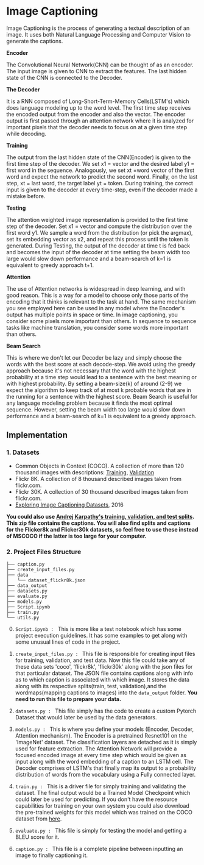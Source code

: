# Image Captioning

Image Captioning is the process of generating a textual description of an image. It uses both Natural Language Processing and Computer Vision to generate the captions.

**Encoder**

The Convolutional Neural Network(CNN) can be thought of as an encoder. The input image is given to CNN to extract the features. The last hidden state of the CNN is connected to the Decoder.


**The Decoder**

It is a RNN composed of Long-Short-Term-Memory Cells(LSTM's) which does language modeling up to the word level. The first time step receives the encoded output from the encoder and also the <START> vector. The encoder output is first passed through an attention network where it is analyzed for important pixels that the decoder needs to focus on at a given time step while decoding.

**Training**

The output from the last hidden state of the CNN(Encoder) is given to the first time step of the decoder. We set x1 =<START> vector and the desired label y1 = first word in the sequence. Analogously, we set xt =word vector of the first word and expect the network to predict the second word. Finally, on the last step, xt = last word, the target label yt =<END> token.
During training, the correct input is given to the decoder at every time-step, even if the decoder made a mistake before.

**Testing**

The attention weighted image representation is provided to the first time step of the decoder. Set x1 =<START> vector and compute the distribution over the first word y1. We sample a word from the distribution (or pick the argmax), set its embedding vector as x2, and repeat this process until the <END> token is generated.
During Testing, the output of the decoder at time t is fed back and becomes the input of the decoder at time setting the beam width too large would slow down performance and a beam-search of k=1 is equivalent to greedy approach t+1.


**Attention**

The use of Attention networks is widespread in deep learning, and with good reason. This is a way for a model to choose only those parts of the encoding that it thinks is relevant to the task at hand. The same mechanism you see employed here can be used in any model where the Encoder's output has multiple points in space or time. In image captioning, you consider some pixels more important than others. In sequence to sequence tasks like machine translation, you consider some words more important than others.

**Beam Search**

This is where we don't let our Decoder be lazy and simply choose the words with the best score at each decode-step. We avoid using the greedy approach because it's not necessary that the word with the highest probability at a time step would lead to a sentence with the best meaning or with highest probability. By setting a beam-size(k) of around (2-9) we expect the algorithm to keep track of at most k probable words that are in the running for a sentence with the highest score. Beam Search is useful for any language modeling problem because it finds the most optimal sequence. However, setting the beam width too large would slow down performance and a beam-search of k=1 is equivalent to a greedy approach.


## Implementation

### 1. Datasets
* Common Objects in Context (COCO). A collection of more than 120 thousand images with descriptions: [Training](http://images.cocodataset.org/zips/train2014.zip), [Validation](http://images.cocodataset.org/zips/val2014.zip)
* Flickr 8K. A collection of 8 thousand described images taken from flickr.com.
* Flickr 30K. A collection of 30 thousand described images taken from flickr.com.
* [Exploring Image Captioning Datasets](http://sidgan.me/technical/2016/01/09/Exploring-Datasets), 2016

**You could also use [Andrej Karpathy's training, validation, and test splits](http://cs.stanford.edu/people/karpathy/deepimagesent/caption_datasets.zip). This zip file contains the captions. You will also find splits and captions for the Flicker8k and Flicker30k datasets, so feel free to use these instead of MSCOCO if the latter is too large for your computer.**


### 2. Project Files Structure
```
├── caption.py
├── create_input_files.py
├── data
│   └── dataset_flickr8k.json
├── data_output
├── datasets.py
├── evaluate.py
├── models.py
├── Script.ipynb
├── train.py
└── utils.py

```

0. ```Script.ipynb : ``` This is more like a test notebook which has some project execution guidelines. It has some examples to get along with some unusual lines of code in the project.

1. ```create_input_files.py : ``` This file is responsible for creating input files for training, validation, and test data. Now this file could take any of these data sets 'coco', 'flickr8k', 'flickr30k' along with the json files for that particular dataset. The JSON file contains captions along with info as to which caption is associated with which image. It stores the data along with its respective splits(train, test, validation),and the wordmaps(mapping captions to images) into the ```data_output``` folder.
**You need to run this file to prepare your data.**

2. ```datasets.py : ``` This file simply has the code to create a custom Pytorch Dataset that would later be used by the data generators.

3. ```models.py : ``` This is where you define your models (Encoder, Decoder, Attention mechanism). The Encoder is a pretrained Resnet101 on the 'ImageNet' dataset. The classification layers are detached as it is simply used for feature extraction. The Attention Network will provide a focused encoded image at every time step which would be given as input along with the word embedding of a caption to an LSTM cell. The Decoder comprises of LSTM's that finally map its output to a probability distribution of words from the vocabulary using a Fully connected layer.

4. ```train.py : ``` This is a driver file for simply training and validating the dataset. The final output would be a Trained Model Checkpoint which could later be used for predicting. If you don't have the resource capabilities for training on your own system you could also download the pre-trained weights for this model which was trained on the COCO dataset from [here](https://drive.google.com/open?id=189VY65I_n4RTpQnmLGj7IzVnOF6dmePC).

5. ```evaluate.py : ``` This file is simply for testing the model and getting a BLEU score for it.

6. ```caption.py : ``` This file is a complete pipeline between inputting an image to finally captioning it.

